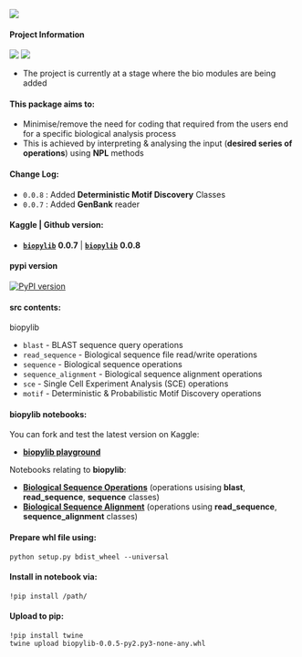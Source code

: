 ![](https://i.imgur.com/zX8Qn0i.png)

#### **Project Information**
![](https://camo.githubusercontent.com/d38e6cc39779250a2835bf8ed3a72d10dbe3b05fa6527baa3f6f1e8e8bd056bf/68747470733a2f2f696d672e736869656c64732e696f2f62616467652f436f64652d507974686f6e2d696e666f726d6174696f6e616c3f7374796c653d666c6174266c6f676f3d707974686f6e266c6f676f436f6c6f723d776869746526636f6c6f723d326262633861) ![](https://badgen.net/badge/status/WIP/orange) 

- The project is currently at a stage where the bio modules are being added

#### **This package aims to:**
- Minimise/remove the need for coding that required from the users end for a specific biological analysis process
- This is achieved by interpreting & analysing the input (**desired series of operations**) using **NPL** methods

#### Change Log:
- <code>0.0.8</code> : Added **Deterministic Motif Discovery** Classes
- <code>0.0.7</code> : Added **GenBank** reader

#### **Kaggle** | **Github** version: 

- **<code>[biopylib](https://www.kaggle.com/datasets/shtrausslearning/biopylib)</code>** **0.0.7** | **<code>[biopylib](https://github.com/shtrausslearning/biopylib)</code>** **0.0.8**

#### pypi version
[![PyPI version](https://badge.fury.io/py/biopylib.svg)](https://badge.fury.io/py/biopylib)

#### **src** contents:

biopylib

- <code>blast</code> - BLAST sequence query operations
- <code>read_sequence</code> - Biological sequence file read/write operations
- <code>sequence</code> - Biological sequence operations
- <code>sequence_alignment</code> - Biological sequence alignment operations
- <code>sce</code> - Single Cell Experiment Analysis (SCE) operations
- <code>motif</code> - Deterministic & Probabilistic Motif Discovery operations

#### **biopylib notebooks:**

You can fork and test the latest version on Kaggle:

- **[biopylib playground](https://www.kaggle.com/code/shtrausslearning/biopylib-playground)**

Notebooks relating to **biopylib**:

- **[Biological Sequence Operations](https://www.kaggle.com/code/shtrausslearning/biological-sequence-operations)** (operations usising **blast**, **read_sequence**, **sequence** classes)
- **[Biological Sequence Alignment](https://www.kaggle.com/code/shtrausslearning/biological-sequence-alignment)** (operations using **read_sequence**, **sequence_alignment** classes)

#### **Prepare whl file using:**

```
python setup.py bdist_wheel --universal
```

#### **Install in notebook via:**

```
!pip install /path/
```

#### **Upload to pip:**

```
!pip install twine
twine upload biopylib-0.0.5-py2.py3-none-any.whl
```
